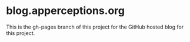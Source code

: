# blog.apperceptions.org

This is the gh-pages branch of this project for the GitHub hosted blog for this project.
